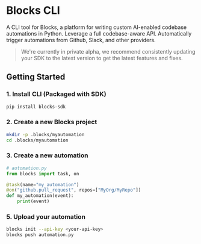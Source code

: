 # Blocks CLI

A CLI tool for Blocks, a platform for writing custom AI-enabled codebase automations in Python. Leverage a full codebase-aware API. Automatically trigger automations from Github, Slack, and other providers.

> We're currently in private alpha, we recommend consistently updating your SDK to the latest version to get the latest features and fixes.

## Getting Started

### 1. Install CLI (Packaged with SDK)

```bash
pip install blocks-sdk
```

### 2. Create a new Blocks project

```bash
mkdir -p .blocks/myautomation
cd .blocks/myautomation
```

### 3. Create a new automation

```python
# automation.py
from blocks import task, on

@task(name="my_automation")
@on("github.pull_request", repos=["MyOrg/MyRepo"])
def my_automation(event):
    print(event)
```

### 5. Upload your automation

```bash
blocks init --api-key <your-api-key>
blocks push automation.py
```
